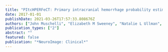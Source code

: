 ```yaml
---
title: "PItcHPERFeCT: Primary intracranial hemorrhage probability estimation using random forests on CT"
date: 2017-01-01
publishDate: 2021-03-26T17:57:33.808676Z
authors: ["John Muschelli", "Elizabeth M Sweeney", "Natalie L Ullman", "Paul Vespa", "Daniel F Hanley", "Ciprian M Crainiceanu"]
publication_types: ["2"]
abstract: ""
featured: false
publication: "*NeuroImage: Clinical*"
---
```


